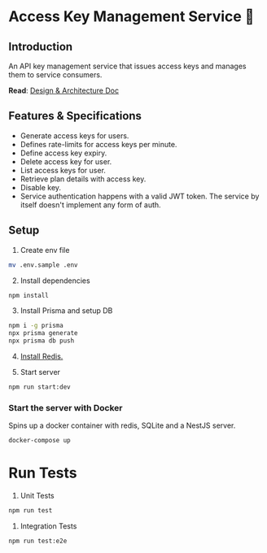 # Access Key Management Service 🔑

## Introduction

An API key management service that issues access keys and manages them to service consumers.

**Read**: [Design & Architecture Doc](https://github.com/AdiPat/plena-key-management-service/blob/main/docs/design.md)

## Features & Specifications

- Generate access keys for users.
- Defines rate-limits for access keys per minute.
- Define access key expiry.
- Delete access key for user.
- List access keys for user.
- Retrieve plan details with access key.
- Disable key.
- Service authentication happens with a valid JWT token. The service by itself doesn't implement any form of auth.

## Setup

1. Create env file

```bash
mv .env.sample .env
```

2. Install dependencies

```bash
npm install
```

3. Install Prisma and setup DB

```bash
npm i -g prisma
npx prisma generate
npx prisma db push
```

4. [Install Redis.](https://redis.io/docs/latest/operate/oss_and_stack/install/install-redis/)

5. Start server

```bash
npm run start:dev
```

### Start the server with Docker

Spins up a docker container with redis, SQLite and a NestJS server.

```bash
docker-compose up
```

# Run Tests

1. Unit Tests

```bash
npm run test
```

1. Integration Tests

```bash
npm run test:e2e
```
